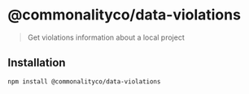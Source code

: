 # @commonalityco/data-violations
> Get violations information about a local project
## Installation

```sh
npm install @commonalityco/data-violations
```
